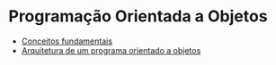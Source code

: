 # Programação Orientada a Objetos

- [Conceitos fundamentais](POO01-Conceitos-fundamentais-de-programacao-orientada-a-objetos.md)
- [Arquitetura de um programa orientado a objetos](POO02-Arquitetura-de-um-programa-orientado-a-objetos.md)

